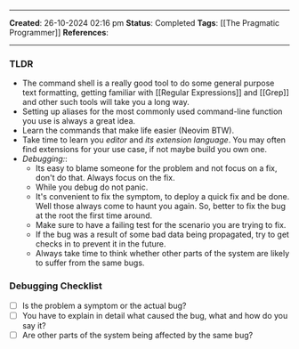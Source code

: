 _____
**Created**: 26-10-2024 02:16 pm
**Status**: Completed
**Tags**: [[The Pragmatic Programmer]]
**References**: 
______
### TLDR
- The command shell is a really good tool to do some general purpose text formatting, getting familiar with [[Regular Expressions]] and [[Grep]] and other such tools will take you a long way.
- Setting up aliases for the most commonly used command-line function you use is always a great idea.
- Learn the commands that make life easier (Neovim BTW).
- Take time to learn you *editor* and *its extension language*. You may often find extensions for your use case, if not maybe build you own one.
- *Debugging:*:
	- Its easy to blame someone for the problem and not focus on a fix, don't do that. Always focus on the fix.
	- While you debug do not panic.
	- It's convenient to fix the symptom, to deploy a quick fix and be done. Well those always come to haunt you again. So, better to fix the bug at the root the first time around.
	- Make sure to have a failing test for the scenario you are trying to fix.
	- If the bug was a result of some bad data being propagated, try to get checks in to prevent it in the future.
	- Always take time to think whether other parts of the system are likely to suffer from the same bugs.

### Debugging Checklist
- [ ] Is the problem a symptom or the actual bug?
- [ ] You have to explain in detail what caused the bug, what and how do you say it?
- [ ] Are other parts of the system being affected by the same bug?